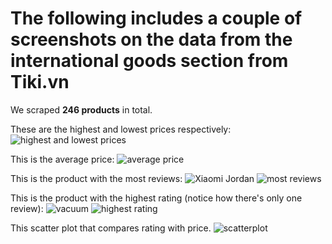 # The following includes a couple of screenshots on the data from the **international goods** section from Tiki.vn

We scraped **246 products** in total.

These are the highest and lowest prices respectively:
![highest and lowest prices](tiki-product-scraping/images/prices.png)

This is the average price:
![average price](tiki-product-scraping/images/avg_price.png)

This is the product with the most reviews:
![Xiaomi Jordan](https://salt.tikicdn.com/cache/280x280/ts/product/c4/f5/02/3ef8400785c0580626a54a2f74a0d601.jpg)
![most reviews](tiki-product-scraping/images/reviews.png)

This is the product with the highest rating (notice how there's only one review):
![vacuum](https://salt.tikicdn.com/cache/280x280/ts/product/94/93/72/488aef44864e8ec9ce176a47f834d903.jpg)
![highest rating](tiki-product-scraping/images/rating.png)

This scatter plot that compares rating with price.
![scatterplot](tiki-product-scraping/images/scatterplot.png)
